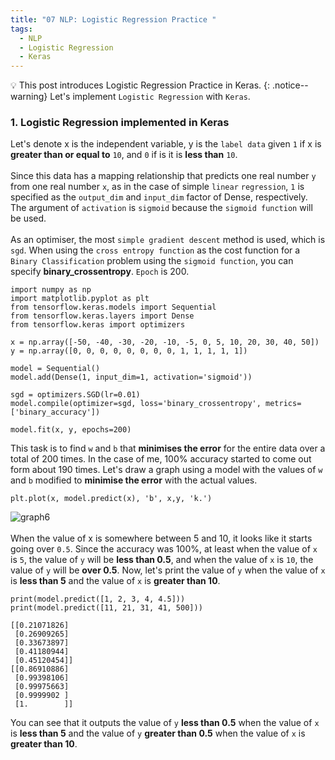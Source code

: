 ```yaml
---
title: "07 NLP: Logistic Regression Practice "
tags:
  - NLP
  - Logistic Regression
  - Keras
---
```

💡 This post introduces Logistic Regression Practice in Keras.
{: .notice--warning}
Let's implement `Logistic Regression` with `Keras`.

### 1. Logistic Regression implemented in Keras
Let's denote x is the independent variable, y is the `label data` given `1` if x is **greater than or equal to** `10`, and `0` if is it is **less than** `10`.
<br>
<br>
Since this data has a mapping relationship that predicts one real number `y` from one real number `x`, as in the case of simple `linear` `regression`, `1` is specified as the `output_dim` and `input_dim` factor of Dense, respectively. The argument of `activation` is `sigmoid` because the `sigmoid function` will be used.
<br>
<br>
As an optimiser, the most `simple gradient descent` method is used, which is `sgd`. When using the `cross entropy function` as the cost function for a `Binary Classification` problem using the `sigmoid function`, you can specify **binary_crossentropy**. `Epoch` is 200.
```
import numpy as np
import matplotlib.pyplot as plt
from tensorflow.keras.models import Sequential
from tensorflow.keras.layers import Dense
from tensorflow.keras import optimizers

x = np.array([-50, -40, -30, -20, -10, -5, 0, 5, 10, 20, 30, 40, 50])
y = np.array([0, 0, 0, 0, 0, 0, 0, 0, 1, 1, 1, 1, 1])

model = Sequential()
model.add(Dense(1, input_dim=1, activation='sigmoid'))

sgd = optimizers.SGD(lr=0.01)
model.compile(optimizer=sgd, loss='binary_crossentropy', metrics=['binary_accuracy'])

model.fit(x, y, epochs=200)
```

This task is to find `w` and `b` that **minimises the error** for the entire data over a total of 200 times. In the case of me, 100% accuracy started to come out form about 190 times. Let's draw a graph using a model with the values of `w` and `b` modified to **minimise the error** with the actual values.
```
plt.plot(x, model.predict(x), 'b', x,y, 'k.')
```
![graph6](https://user-images.githubusercontent.com/40441643/209624870-4d75bce3-1567-48b1-aed1-395e8bf3de4d.PNG)
<br>
<br>
When the value of x is somewhere between 5 and 10, it looks like it starts going over `0.5`. Since the accuracy was 100%, at least when the value of `x` is `5`, the value of `y` will be **less than 0.5**, and when the value of `x` is `10`, the value of `y` will be **over 0.5**. Now, let's print the value of `y` when the value of `x` is **less than 5** and the value of `x` is **greater than 10**.
```
print(model.predict([1, 2, 3, 4, 4.5]))
print(model.predict([11, 21, 31, 41, 500]))
```

```
[[0.21071826]
 [0.26909265]
 [0.33673897]
 [0.41180944]
 [0.45120454]]
[[0.86910886]
 [0.99398106]
 [0.99975663]
 [0.9999902 ]
 [1.        ]]
 ```

 You can see that it outputs the value of `y` **less than 0.5** when the value of `x` is **less than 5** and the value of `y` **greater than 0.5** when the value of `x` is **greater than 10**.
